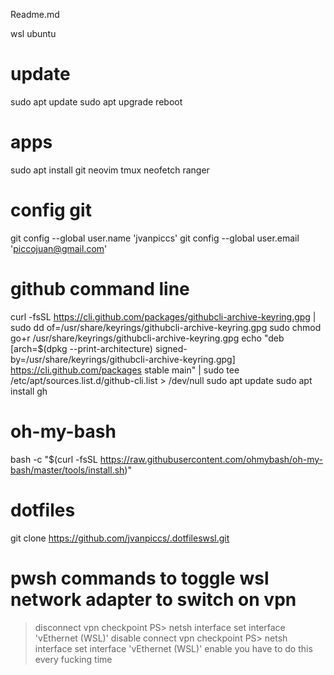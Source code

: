 Readme.md

wsl ubuntu

# update
sudo apt update
sudo apt upgrade
reboot

# apps
sudo apt install git neovim tmux neofetch ranger

# config git
git config --global user.name 'jvanpiccs'
git config --global user.email 'piccojuan@gmail.com'

# github command line
curl -fsSL https://cli.github.com/packages/githubcli-archive-keyring.gpg | sudo dd of=/usr/share/keyrings/githubcli-archive-keyring.gpg
sudo chmod go+r /usr/share/keyrings/githubcli-archive-keyring.gpg
echo "deb [arch=$(dpkg --print-architecture) signed-by=/usr/share/keyrings/githubcli-archive-keyring.gpg] https://cli.github.com/packages stable main" | sudo tee /etc/apt/sources.list.d/github-cli.list > /dev/null
sudo apt update
sudo apt install gh

# oh-my-bash
bash -c "$(curl -fsSL https://raw.githubusercontent.com/ohmybash/oh-my-bash/master/tools/install.sh)"

# dotfiles
git clone https://github.com/jvanpiccs/.dotfileswsl.git

# pwsh commands to toggle wsl network adapter to switch on vpn
> disconnect vpn checkpoint
> PS> netsh interface set interface 'vEthernet (WSL)' disable
> connect vpn checkpoint
> PS> netsh interface set interface 'vEthernet (WSL)' enable
> you have to do this every fucking time
